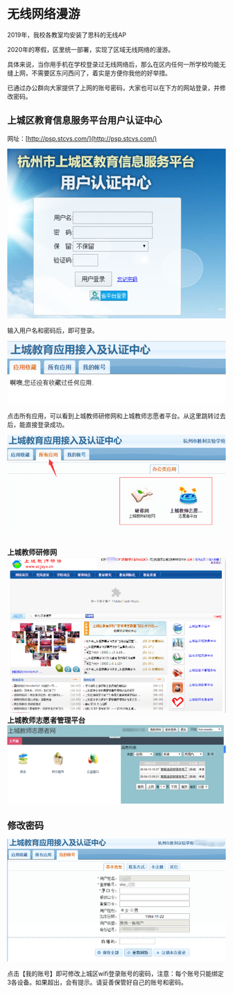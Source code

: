 # 无线网络漫游

2019年，我校各教室均安装了思科的无线AP

2020年的寒假，区里统一部署，实现了区域无线网络的漫游。

具体来说，当你用手机在学校登录过无线网络后，那么在区内任何一所学校均能无缝上网，不需要区东问西问了，着实是方便你我他的好举措。

已通过办公群向大家提供了上网的账号密码，大家也可以在下方的网站登录，并修改密码。

## 上城区教育信息服务平台用户认证中心

网址：[http://psp.stcvs.com/](http://psp.stcvs.com/)

![](/assets/wifi1.png)

输入用户名和密码后，即可登录。

![](/assets/wifi2.png)

点击所有应用，可以看到上城教师研修网和上城教师志愿者平台。从这里跳转过去后，能直接登录成功。

![](/assets/wifi3.png)

### 上城教师研修网![](/assets/wifi4.png)上城教师志愿者管理平台![](/assets/sifi.png)

## 修改密码

![](/assets/wifia.png)

点击【我的账号】即可修改上城区wifi登录账号的密码，注意：每个账号只能绑定3各设备。如果超出，会有提示。请妥善保管好自己的账号和密码。

